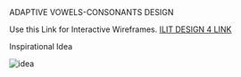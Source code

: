 ##

ADAPTIVE VOWELS-CONSONANTS DESIGN

Use this Link for Interactive Wireframes. [ILIT DESIGN 4 LINK](https://www.justinmind.com/usernote/tests/20158564/20158929/20158931/index.html)

Inspirational Idea

![idea](/idea.jpg)

